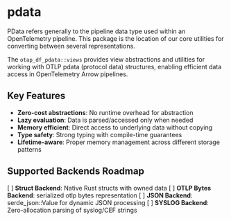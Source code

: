 # pdata

PData refers generally to the pipeline data type used within an
OpenTelemetry pipeline.  This package is the location of our core
utilities for converting between several representations.

The `otap_df_pdata::views` provides view abstractions and utilities
for working with OTLP pdata (protocol data) structures, enabling
efficient data access in OpenTelemetry Arrow pipelines.

## Key Features

- **Zero-cost abstractions**: No runtime overhead for abstraction
- **Lazy evaluation**: Data is parsed/accessed only when needed
- **Memory efficient**: Direct access to underlying data without copying
- **Type safety**: Strong typing with compile-time guarantees
- **Lifetime-aware**: Proper memory management across different storage
  patterns

## Supported Backends Roadmap

[ ] **Struct Backend**: Native Rust structs with owned data
[ ] **OTLP Bytes Backend**: serialized otlp bytes representation
[ ] **JSON Backend**: serde_json::Value for dynamic JSON processing
[ ] **SYSLOG Backend**: Zero-allocation parsing of syslog/CEF strings
